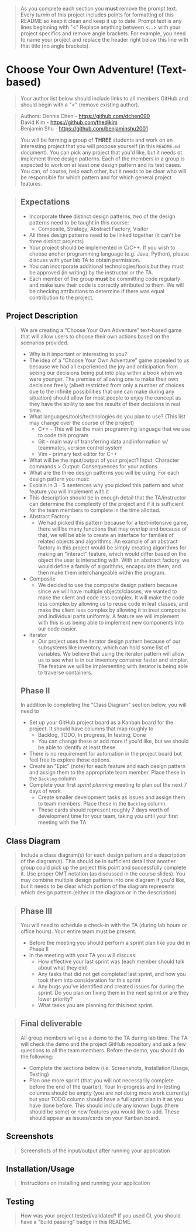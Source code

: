  > As you complete each section you **must** remove the prompt text. Every *turnin* of this project includes points for formatting of this README so keep it clean and keep it up to date. 
 > Prompt text is any lines beginning with "\<"
 > Replace anything between \<...\> with your project specifics and remove angle brackets. For example, you need to name your project and replace the header right below this line with that title (no angle brackets). 
# Choose Your Own Adventure! (Text-based)
 > Your author list below should include links to all members GitHub and should begin with a "\<" (remove existing author).
 
 > Authors: Dennis Chen - https://github.com/dchen090  
 >          David Kim - https://github.com/thedjkim   
 >          Benjamin Shu - https://github.com/benjaminshu2001

 
 > You will be forming a group of **THREE** students and work on an interesting project that you will propose yourself (in this `README.md` document). You can pick any project that you'd like, but it needs ot implement three design patterns. Each of the members in a group is expected to work on at least one design pattern and its test cases. You can, of course, help each other, but it needs to be clear who will be responsible for which pattern and for which general project features.
 
 > ## Expectations
 > * Incorporate **three** distinct design patterns, *two* of the design patterns need to be taught in this course:
 >   * Composite, Strategy, Abstract Factory, Visitor
 > * All three design patterns need to be linked together (it can't be three distinct projects)
 > * Your project should be implemented in C/C++. If you wish to choose anoher programming language (e.g. Java, Python), please discuss with your lab TA to obtain permission.
 > * You can incorporate additional technologies/tools but they must be approved (in writing) by the instructor or the TA.
 > * Each member of the group **must** be committing code regularly and make sure their code is correctly attributed to them. We will be checking attributions to determine if there was equal contribution to the project.

## Project Description
> We are creating a “Choose Your Own Adventure” text-based game that will allow users to choose their own actions based on the scenarios provided.
 > * Why is it important or interesting to you?
 > * The idea of a “Choose Your Own Adventure” game appealed to us because we had all experienced the joy and anticipation from seeing our decisions being put into play within a book when we were younger. The premise of allowing one to make their own decisions freely (albeit restricted from only a number of choices due to the infinite possibilities that one can make during any situation) should allow for most people to enjoy the concept as they have the ability to see the results of their decisions in real time.
 > * What languages/tools/technologies do you plan to use? (This list may change over the course of the project)
 >   * C++ - This will be the main programming language that we use to code this program
 >   * Git - main way of transferring data and information w/ teammates, version control system
 >   * Vim - primary text editor for C++
 > * What will be the input/output of your project?
 >	 Input: Character commands
	>  Output: Consequences for your actions
 > * What are the three design patterns you will be using. For each design pattern you must:
 >  * Explain in 3 - 5 sentences why you picked this pattern and what feature you will implement with it
 > * This description should be in enough detail that the TA/instructor can determine the complexity of the project and if it is sufficient for the team members to complete in the time allotted. 
 > * Abstract Factory
 >   * We had picked this pattern because for a text-intensive game, there will be many functions that may overlap and because of that, we will be able to create an interface for families of related objects and algorithms. An example of an abstract factory in this project would be simply creating algorithms for making an “interact” feature, which would differ based on the object the user is interacting with. With an abstract factory, we would define a family of algorithms, encapsulate them, and then make them interchangeable within the program. 
 > * Composite
 >   * We decided to use the composite design pattern because since we will have multiple objects/classes, we wanted to make the client and code less complex. It will make the code less complex by allowing us to reuse code in leaf classes, and make the client less complex by allowing it to treat composite and individual parts uniformly. A feature we will implement with this is us being able to implement new components into our code easier.
 > * Iterator
 >   * Our project uses the iterator design pattern because of our subsystems like inventory, which can hold some list of variables. We believe that using the iterator pattern will allow us to see what is in our inventory container faster and simpler. The feature we will be implementing with iterator is being able to traverse containers.
 > ## Phase II
 > In addition to completing the "Class Diagram" section below, you will need to 
 > * Set up your GitHub project board as a Kanban board for the project. It should have columns that map roughly to 
 >   * Backlog, TODO, In progress, In testing, Done
 >   * You can change these or add more if you'd like, but we should be able to identify at least these.
 > * There is no requirement for automation in the project board but feel free to explore those options.
 > * Create an "Epic" (note) for each feature and each design pattern and assign them to the appropriate team member. Place these in the `Backlog` column
 > * Complete your first *sprint planning* meeting to plan out the next 7 days of work.
 >   * Create smaller development tasks as issues and assign them to team members. Place these in the `Backlog` column.
 >   * These cards should represent roughly 7 days worth of development time for your team, taking you until your first meeting with the TA
## Class Diagram
 > Include a class diagram(s) for each design pattern and a description of the diagram(s). This should be in sufficient detail that another group could pick up the project this point and successfully complete it. Use proper OMT notation (as discussed in the course slides). You may combine multiple design patterns into one diagram if you'd like, but it needs to be clear which portion of the diagram represents which design pattern (either in the diagram or in the description). 
 
 > ## Phase III
 > You will need to schedule a check-in with the TA (during lab hours or office hours). Your entire team must be present. 
 > * Before the meeting you should perform a sprint plan like you did in Phase II
 > * In the meeting with your TA you will discuss: 
 >   - How effective your last sprint was (each member should talk about what they did)
 >   - Any tasks that did not get completed last sprint, and how you took them into consideration for this sprint
 >   - Any bugs you've identified and created issues for during the sprint. Do you plan on fixing them in the next sprint or are they lower priority?
 >   - What tasks you are planning for this next sprint.

 > ## Final deliverable
 > All group members will give a demo to the TA during lab time. The TA will check the demo and the project GitHub repository and ask a few questions to all the team members. 
 > Before the demo, you should do the following:
 > * Complete the sections below (i.e. Screenshots, Installation/Usage, Testing)
 > * Plan one more sprint (that you will not necessarily complete before the end of the quarter). Your In-progress and In-testing columns should be empty (you are not doing more work currently) but your TODO column should have a full sprint plan in it as you have done before. This should include any known bugs (there should be some) or new features you would like to add. These should appear as issues/cards on your Kanban board. 
 ## Screenshots
 > Screenshots of the input/output after running your application
 ## Installation/Usage
 > Instructions on installing and running your application
 ## Testing
 > How was your project tested/validated? If you used CI, you should have a "build passing" badge in this README.
 
